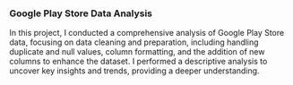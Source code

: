 ### Google Play Store Data Analysis
In this project, I conducted a comprehensive analysis of Google Play Store data, focusing on data cleaning and preparation, including handling duplicate and null values, column formatting, and the addition of new columns to enhance the dataset. I performed a descriptive analysis to uncover key insights and trends, providing a deeper understanding.
